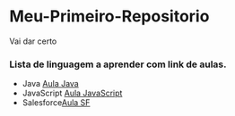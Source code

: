 # Meu-Primeiro-Repositorio
Vai dar certo

### Lista de linguagem a aprender com link de aulas.
- Java [Aula Java](https://www.youtube.com/watch?v=sTX0UEplF54&list=PLHz_AreHm4dkI2ZdjTwZA4mPMxWTfNSpR)
- JavaScript [Aula JavaScript](https://www.youtube.com/watch?v=Ptbk2af68e8)
- Salesforce[Aula SF](https://www.youtube.com/watch?v=rC5nYnu9ex4)
 

